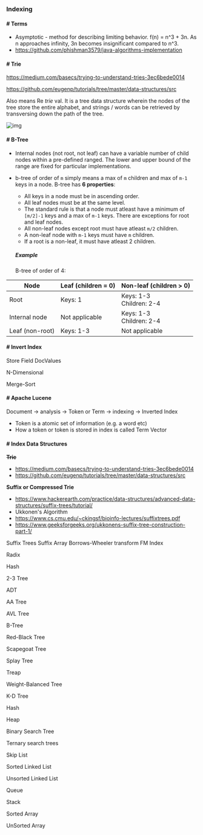 ### Indexing

#### # Terms

- Asymptotic - method for describing limiting behavior. f(n) = n^3 + 3n. As n approaches infinity, 3n becomes insignificant compared to n^3.
- https://github.com/phishman3579/java-algorithms-implementation

#### # Trie

https://medium.com/basecs/trying-to-understand-tries-3ec6bede0014

https://github.com/eugenp/tutorials/tree/master/data-structures/src

Also means Re *trie* val. It is a tree data structure wherein the nodes of the tree store the entire alphabet, and strings / words can be retrieved by transversing down the path of the tree. 

![img](https://miro.medium.com/max/3264/1*sZOrNXzlQICVv5ePpav1-g.jpeg)

#### # B-Tree

- Internal nodes (not root, not leaf) can have a variable number of child nodes within a pre-defined ranged. The lower and upper bound of the range are fixed for particular implementations.

- b-tree of order of `m` simply means a max of `m` children and max of `m-1` keys in a node. B-tree  has **6 properties**:
  - All keys in a node must be in ascending order.
  - All leaf nodes must be at the same level.
  - The standard rule is that a node must atleast have a minimum of `[m/2]-1` keys and a max of `m-1` keys. There are exceptions for root and leaf nodes.
  - All non-leaf nodes except root must have atleast `m/2` children.
  - A non-leaf node with `m-1` keys must have `m` children. 
  - If a root is a non-leaf, it must have atleast 2 children.
  
  ##### Example
  
  B-tree of order of 4:
  

| Node | Leaf (children = 0) | Non-leaf (children > 0) |
| ---- | ---- | -------- |
| Root | Keys: 1 | Keys: 1-3<br />Children: 2-4 |
| Internal node | Not applicable | Keys: 1-3<br />Children: 2-4 |
| Leaf (non-root) | Keys: 1-3 | Not applicable |

#### # Invert Index

Store Field DocValues

N-Dimensional

Merge-Sort



#### # Apache Lucene

Document -> analysis -> Token or Term -> indexing -> Inverted Index

- Token is a atomic set of information (e.g. a word etc)
- How a token or token is stored in index is called Term Vector



#### # Index Data Structures

~~**Trie**~~
- https://medium.com/basecs/trying-to-understand-tries-3ec6bede0014
- https://github.com/eugenp/tutorials/tree/master/data-structures/src

**Suffix or Compressed Trie** 
- https://www.hackerearth.com/practice/data-structures/advanced-data-structures/suffix-trees/tutorial/
- Ukkonen's Algorithm
- https://www.cs.cmu.edu/~ckingsf/bioinfo-lectures/suffixtrees.pdf
- https://www.geeksforgeeks.org/ukkonens-suffix-tree-construction-part-1/

Suffix Trees
Suffix Array
Borrows-Wheeler transform
FM Index

Radix

Hash

2-3 Tree

ADT

AA Tree

AVL Tree

B-Tree

Red-Black Tree

Scapegoat Tree

Splay Tree

Treap

Weight-Balanced Tree

K-D Tree

Hash

Heap

Binary Search Tree

Ternary search trees

Skip List

Sorted Linked List

Unsorted Linked List

Queue

Stack

Sorted Array

UnSorted Array

